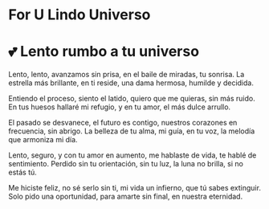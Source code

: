 # For U Lindo Universo

# 💕 Lento rumbo a tu universo

Lento, lento, avanzamos sin prisa,
en el baile de miradas, tu sonrisa.
La estrella más brillante, en ti reside,
una dama hermosa, humilde y decidida.

Entiendo el proceso, siento el latido,
quiero que me quieras, sin más ruido.
En tus huesos hallaré mi refugio,
y en tu amor, el más dulce arrullo.

El pasado se desvanece, el futuro es contigo,
nuestros corazones en frecuencia, sin abrigo.
La belleza de tu alma, mi guía,
en tu voz, la melodía que armoniza mi día.

Lento, seguro, y con tu amor en aumento,
me hablaste de vida, te hablé de sentimiento.
Perdido sin tu orientación, sin tu luz,
la luna no brilla, si no estás tú.

Me hiciste feliz, no sé serlo sin ti,
mi vida un infierno, que tú sabes extinguir.
Solo pido una oportunidad,
para amarte sin final, en nuestra eternidad.
